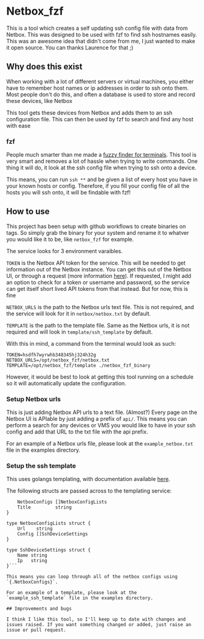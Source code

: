 # Netbox_fzf
This is a tool which creates a self updating ssh config file with data from Netbox. This was designed to be used with fzf to find ssh hostnames easily. This was an awesome idea that didn't come from me, I just wanted to make it open source. You can thanks Laurence for that ;)

## Why does this exist

When working with a lot of different servers or virtual machines, you either have to remember host names or ip addresses in order to ssh onto them. Most people don't do this, and often a database is used to store and record these devices, like Netbox

This tool gets these devices from Netbox and adds them to an ssh configuration file. This can then be used by fzf to search and find any host with ease

### fzf

People much smarter than me made a [fuzzy finder for terminals](https://github.com/junegunn/fzf). This tool is very smart and removes a lot of hassle when trying to write commands. One thing it will do, it look at the ssh config file when trying to ssh onto a device.

This means, you can run `ssh **` and be given a list of every host you have in your known hosts or config. Therefore, if you fill your config file of all the hosts you will ssh onto, it will be findable with fzf!

## How to use

This project has been setup with github workflows to create binaries on tags. So simply grab the binary for your system and rename it to whatver you would like it to be, like `netbox_fzf` for example.

The service looks for 3 environment varaibles.

`TOKEN` is the Netbox API token for the service. This will be needed to get information out of the Netbox instance. You can get this out of the Netbox UI, or through a request (more information [here](https://demo.netbox.dev/static/docs/rest-api/authentication/)). If requested, I might add an option to check for a token or username and password, so the service can get itself short lived API tokens from that instead. But for now, this is fine

`NETBOX_URLS` is the path to the Netbox urls text file. This is not required, and the service will look for it in `netbox/netbox.txt` by default.

`TEMPLATE` is the path to the template file. Same as the Netbox urls, it is not required and will look in `template/ssh_template` by default.

With this in mind, a command from the terminal would look as such:

```TOKEN=hsdfh7wyrwhb348345hj324h32g NETBOX_URLS=/opt/netbox_fzf/netbox.txt TEMPLATE=/opt/netbox_fzf/template ./netbox_fzf_binary```

However, it would be best to look at getting this tool running on a schedule so it will automatically update the configuration.

### Setup Netbox urls

This is just adding Netbox API urls to a text file. (Almost?) Every page on the Netbox UI is APIable by just adding a prefix of `api/`. This means you can perform a search for any devices or VMS you would like to have in your ssh config and add that URL to the txt file with the api prefix.

For an example of a Netbox urls file, please look at the `example_netbox.txt` file in the examples directory.

### Setup the ssh template

This uses golangs templating, with documentation available [here](https://pkg.go.dev/text/template).

The following structs are passed across to the templating service:


```type templateData struct {
	NetboxConfigs []NetboxConfigLists
	Title         string
}

type NetboxConfigLists struct {
	Url    string
	Config []SshDeviceSettings
}

type SshDeviceSettings struct {
	Name string
	Ip   string
}```

This means you can loop through all of the netbox configs using `{.NetboxConfigs}`.

For an example of a template, please look at the `example_ssh_template` file in the examples directory.

## Improvements and bugs

I think I like this tool, so I'll keep up to date with changes and issues raised. If you want something changed or added, just raise an issue or pull request.